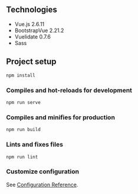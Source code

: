 ## Technologies

- Vue.js 2.6.11
- BootstrapVue 2.21.2
- Vuelidate 0.7.6
- Sass



## Project setup
```
npm install
```

### Compiles and hot-reloads for development
```
npm run serve
```

### Compiles and minifies for production
```
npm run build
```

### Lints and fixes files
```
npm run lint
```

### Customize configuration
See [Configuration Reference](https://cli.vuejs.org/config/).
